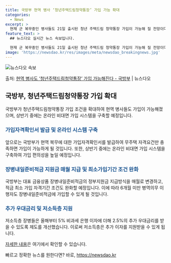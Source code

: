 ```yaml
---
title: 국방부 현역 병사 ‘청년주택드림청약통장’ 가입 가능 확대
categories:
  - News
excerpt: >
  현재 군 복무중인 병사들도 21일 출시된 청년 주택드림 청약통장 가입이 가능해 질 전망이다. 국방부는 21일…
feature_text: >
  ## 뉴스다오 실시간 뉴스 속보입니다.

  현재 군 복무중인 병사들도 21일 출시된 청년 주택드림 청약통장 가입이 가능해 질 전망이다. 국방부는 21일…
image: 'https://newsdao.kr/res/images/meta/newsdao_breakingnews.jpg'
---
```


![뉴스다오 속보](https://newsdao.kr/res/images/meta/newsdao_breakingnews.jpg)

<p>출처: <a href="https://newsdao.kr/3196" rel="dofollow">현역 병사도 ‘청년주택드림청약통장’ 가입 가능해진다 - 국방부</a> | 뉴스다오</p>

<h2 data-ke-size="size26">국방부, 청년주택드림청약통장 가입 확대</h2>
<p data-ke-size="size16">국방부가 청년주택드림청약통장 가입 조건을 확대하여 현역 병사들도 가입이 가능해졌으며, 상반기 중에는 온라인 비대면 가입 시스템을 구축할 예정입니다.</p>

<h3><b><span style="color: #1a5490;">가입자격확인서 발급 및 온라인 시스템 구축</span></b></h3>
<p data-ke-size="size16">앞으로는 국방부가 현역 복무에 대한 가입자격확인서를 발급하여 무주택 자격요건만 충족하면 가입이 가능하게 될 것입니다. 또한, 상반기 중에는 온라인 비대면 가입 시스템을 구축하여 가입 편의성을 높일 예정입니다.</p>

<h3><b><span style="color: #1a5490;">장병내일준비적금 지원금 매월 지급 및 최소가입기간 조건 완화</span></b></h3>
<p data-ke-size="size16">국방부는 대표 금융상품 장병내일준비적금의 정부지원금 지급방식을 매월로 변경하고, 적금 최소 가입 자격기간 조건도 완화할 예정입니다. 이에 따라 6개월 미만 병역의무 이행자도 장병내일준비적금에 가입할 수 있게 될 것입니다.</p>

<h3><b><span style="color: #1a5490;">추가 우대금리 및 저소득층 지원</span></b></h3>
<p data-ke-size="size16">저소득층 장병들은 올해부터 5% 비과세 은행 이자에 더해 2.5%의 추가 우대금리를 받을 수 있도록 제도를 개선했습니다. 이로써 저소득층은 추가 이자를 지원받을 수 있게 됩니다.</p>
<p data-ke-size="size16"><a href="https://newsdao.kr/3196">자세한 내용</a>은 여기에서 확인할 수 있습니다.</p>
 

빠르고 정확한 뉴스를 원한다면? 바로, <a href="https://newsdao.kr" rel="dofollow">https://newsdao.kr</a>


